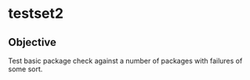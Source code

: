 # testset2

## Objective

Test basic package check against a number of packages with failures of some sort. 
